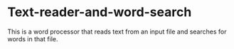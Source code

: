 # Text-reader-and-word-search
This is a word processor that reads text from an input file and searches for words in that file.
